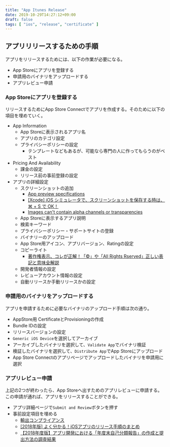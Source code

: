 ```yaml
---
title: "App Itunes Release"
date: 2019-10-29T14:27:12+09:00
draft: false
tags: [ "ios", "release", "certificate" ]
---
```


## アプリリリースするための手順
アプリをリリースするためには、以下の作業が必要になる。
- App Storeにアプリを登録する
- 申請用のバイナリをアップロードする
- アプリレビュー申請

### App Storeにアプリを登録する
リリースするためにApp Store Connectでアプリを作成する。そのために以下の項目を埋めていく。
- App Information
    - App Storeに表示されるアプリ名
    - アプリのカテゴリ設定
    - プライバシーポリシーの設定
        - テンプレートなどもあるが、可能なら専門の人に作ってもらうのがベスト
- Pricing And Availability
    - 課金の設定
    - リリース前の事前登録の設定
- アプリの詳細設定
    - スクリーンショットの追加
        - [App preview specifications](https://help.apple.com/app-store-connect/#/dev4e413fcb8)
        - [[Xcode] iOS シミュレータで、スクリーンショットを保存する時は、⌘ + S で OK！](https://rakuishi.com/archives/4634/)
        - [Images can't contain alpha channels or transparencies](https://stackoverflow.com/questions/25681869/images-cant-contain-alpha-channels-or-transparencies)
    - App Storeに表示するアプリ説明
    - 検索キーワード
    - プライバシーポリシー・サポートサイトの登録
    - バイナリーのアップロード
    - App Store用アイコン、アプリバージョン、Ratingの設定
    - コピーライト
        - [著作権表示、コレが正解！「©」や「All Rights Rserved」正しい表記と意味全解説](https://nandemo-nobiru.com/om-6265)
    - 開発者情報の設定
    - レビューアカウント情報の設定
    - 自動リリースか手動リリースかの設定

### 申請用のバイナリをアップロードする
アプリを申請するために必要なバイナリのアップロード手順は次の通り。
- AppStore用 CertificateとProvisioningの作成
- Bundle IDの設定
- リリースバージョンの設定
- `Generic iOS Device`を選択してアーカイブ
- アーカイブしたバイナリを選択して、`Validate App`でバイナリ検証
- 検証したバイナリを選択して、`Distribute App`でApp Storeにアップロード
- App Store Connectのアプリページでアップロードしたバイナリを申請用に選択

### アプリレビュー申請
上記の2つが終わったら、App Storeへ出すためのアプリレビューに申請する。この申請が通れば、アプリをリリースすることができる。
- アプリ詳細ページで`Submit and Review`ボタンを押す
- 事前設定項目を埋める
    - [輸出コンプライアンス](https://www.webbanana.org/goroku/2019/06/12/374.php)
    - [[2018年版] よく分かる！iOSアプリのリリース手順のまとめ](https://dev.classmethod.jp/smartphone/iphone/ios-app-how-to-release-2018/)
    - [【2018年度版】アプリ開発における「年度末自己分類報告」の作成と提出方法の調査結果](https://akira-kobe.hatenablog.com/entry/2018/05/03/205926)

